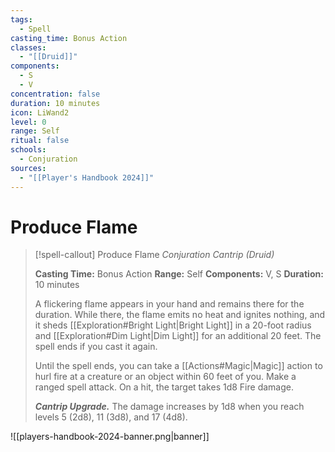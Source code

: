 ```yaml
---
tags:
  - Spell
casting_time: Bonus Action
classes:
  - "[[Druid]]"
components:
  - S
  - V
concentration: false
duration: 10 minutes
icon: LiWand2
level: 0
range: Self
ritual: false
schools:
  - Conjuration
sources:
  - "[[Player's Handbook 2024]]"
---
```


# Produce Flame

>[!spell-callout] Produce Flame
>_Conjuration Cantrip (Druid)_
>
>**Casting Time:** Bonus Action
>**Range:** Self
>**Components:** V, S
>**Duration:** 10 minutes
>
>A flickering flame appears in your hand and remains there for the duration. While there, the flame emits no heat and ignites nothing, and it sheds [[Exploration#Bright Light\|Bright Light]] in a 20-foot radius and [[Exploration#Dim Light\|Dim Light]] for an additional 20 feet. The spell ends if you cast it again.
>
>Until the spell ends, you can take a [[Actions#Magic\|Magic]] action to hurl fire at a creature or an object within 60 feet of you. Make a ranged spell attack. On a hit, the target takes 1d8 Fire damage.
>
>**_Cantrip Upgrade._** The damage increases by 1d8 when you reach levels 5 (2d8), 11 (3d8), and 17 (4d8).


![[players-handbook-2024-banner.png|banner]]
